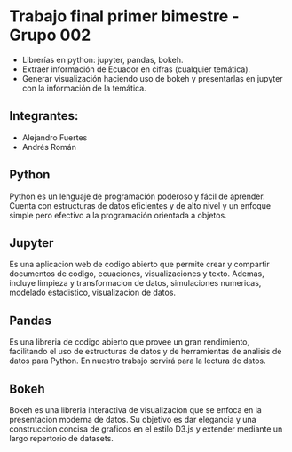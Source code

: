# Trabajo final primer bimestre - Grupo 002
* Librerías en python: jupyter, pandas, bokeh.
* Extraer información de Ecuador en cifras (cualquier temática).
* Generar visualización haciendo uso de bokeh y presentarlas en jupyter con la información de la temática.

## Integrantes:
* Alejandro Fuertes 
* Andrés Román

## Python
Python es un lenguaje de programación poderoso y fácil de aprender. Cuenta con estructuras de datos eficientes y de alto nivel y un enfoque simple pero efectivo a la programación orientada a objetos.

## Jupyter
Es una aplicacion web de codigo abierto que permite crear y compartir documentos de codigo, ecuaciones, visualizaciones y texto. Ademas, incluye limpieza y transformacion de datos, simulaciones numericas, modelado estadistico, visualizacion de datos.

## Pandas
Es una libreria de codigo abierto que provee un gran rendimiento, facilitando el uso de estructuras de datos y de herramientas de analisis de datos para Python.
En nuestro trabajo servirá para la lectura de datos.

## Bokeh
Bokeh es una libreria interactiva de visualizacion que se enfoca en la presentacion moderna de datos. Su objetivo es dar elegancia y una construccion concisa de graficos en el estilo D3.js y extender mediante un largo repertorio de datasets. 
